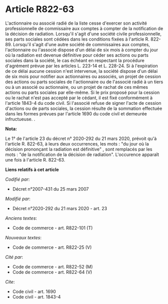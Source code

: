 # Article R822-63

L'actionnaire ou associé radié de la liste cesse d'exercer son activité professionnelle de commissaire aux comptes à compter
de la notification de la décision de radiation. Lorsqu'il s'agit d'une société civile professionnelle, ses parts sociales
sont cédées dans les conditions fixées à l'article R. 822-89. Lorsqu'il s'agit d'une autre société de commissaires aux
comptes, l'actionnaire ou l'associé dispose d'un délai de six mois à compter du jour où la radiation est devenue définitive
pour céder ses actions ou parts sociales dans la société, le cas échéant en respectant la procédure d'agrément prévue par les
articles L. 223-14 et L. 228-24. Si à l'expiration de ce délai aucune cession n'est intervenue, la société dispose d'un délai
de six mois pour notifier aux actionnaires ou associés, un projet de cession des actions ou parts sociales de l'actionnaire
ou de l'associé radié à un tiers ou à un associé ou actionnaire, ou un projet de rachat de ces mêmes actions ou parts
sociales par elle-même. Si le prix proposé pour la cession ou le rachat n'est pas accepté par le cédant, il est fixé
conformément à l'article 1843-4 du code civil. Si l'associé refuse de signer l'acte de cession d'actions ou de parts
sociales, la cession résulte de la sommation effectuée dans les formes prévues par l'article 1690 du code civil et demeurée
infructueuse. .

**Nota:**

Le 1° de l'article 23 du décret n° 2020-292 du 21 mars 2020, prévoit qu'à l'article R. 822-63, à leurs deux occurrences, les
mots : "du jour où la décision prononçant la radiation est définitive" , sont remplacés par les mots : "de la notification de
la décision de radiation". L'occurence apparaît une fois à l'article R. 822-63.

**Liens relatifs à cet article**

_Codifié par_:

  - Décret n°2007-431 du 25 mars 2007

_Modifié par_:

  - Décret n°2020-292 du 21 mars 2020 - art. 23

_Anciens textes_:

  - Code de commerce - art. R822-101 (T)

_Nouveaux textes_:

  - Code de commerce - art. R822-25 (V)

_Cité par_:

  - Code de commerce - art. R822-52 (M)
  - Code de commerce - art. R822-64 (V)

_Cite_:

  - Code civil - art. 1690
  - Code civil - art. 1843-4
